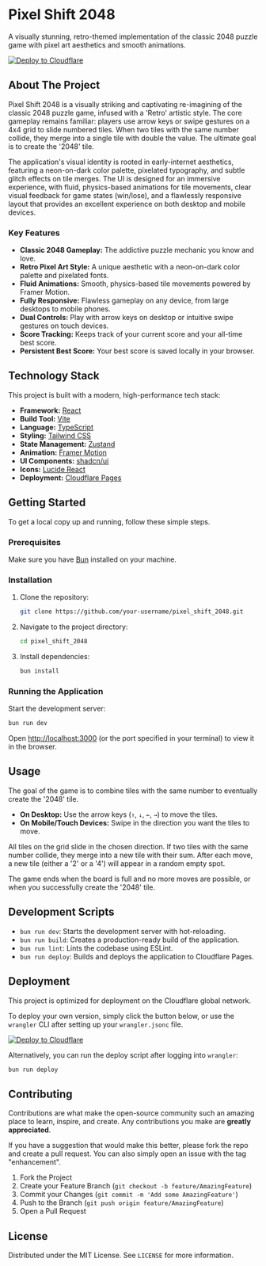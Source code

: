 # Pixel Shift 2048

A visually stunning, retro-themed implementation of the classic 2048 puzzle game with pixel art aesthetics and smooth animations.

[![Deploy to Cloudflare](https://deploy.workers.cloudflare.com/button)](https://deploy.workers.cloudflare.com/?url=https://github.com/AshishKumar4/2048)

## About The Project

Pixel Shift 2048 is a visually striking and captivating re-imagining of the classic 2048 puzzle game, infused with a 'Retro' artistic style. The core gameplay remains familiar: players use arrow keys or swipe gestures on a 4x4 grid to slide numbered tiles. When two tiles with the same number collide, they merge into a single tile with double the value. The ultimate goal is to create the '2048' tile.

The application's visual identity is rooted in early-internet aesthetics, featuring a neon-on-dark color palette, pixelated typography, and subtle glitch effects on tile merges. The UI is designed for an immersive experience, with fluid, physics-based animations for tile movements, clear visual feedback for game states (win/lose), and a flawlessly responsive layout that provides an excellent experience on both desktop and mobile devices.

### Key Features

*   **Classic 2048 Gameplay:** The addictive puzzle mechanic you know and love.
*   **Retro Pixel Art Style:** A unique aesthetic with a neon-on-dark color palette and pixelated fonts.
*   **Fluid Animations:** Smooth, physics-based tile movements powered by Framer Motion.
*   **Fully Responsive:** Flawless gameplay on any device, from large desktops to mobile phones.
*   **Dual Controls:** Play with arrow keys on desktop or intuitive swipe gestures on touch devices.
*   **Score Tracking:** Keeps track of your current score and your all-time best score.
*   **Persistent Best Score:** Your best score is saved locally in your browser.

## Technology Stack

This project is built with a modern, high-performance tech stack:

*   **Framework:** [React](https://reactjs.org/)
*   **Build Tool:** [Vite](https://vitejs.dev/)
*   **Language:** [TypeScript](https://www.typescriptlang.org/)
*   **Styling:** [Tailwind CSS](https://tailwindcss.com/)
*   **State Management:** [Zustand](https://zustand-demo.pmnd.rs/)
*   **Animation:** [Framer Motion](https://www.framer.com/motion/)
*   **UI Components:** [shadcn/ui](https://ui.shadcn.com/)
*   **Icons:** [Lucide React](https://lucide.dev/)
*   **Deployment:** [Cloudflare Pages](https://pages.cloudflare.com/)

## Getting Started

To get a local copy up and running, follow these simple steps.

### Prerequisites

Make sure you have [Bun](https://bun.sh/) installed on your machine.

### Installation

1.  Clone the repository:
    ```sh
    git clone https://github.com/your-username/pixel_shift_2048.git
    ```
2.  Navigate to the project directory:
    ```sh
    cd pixel_shift_2048
    ```
3.  Install dependencies:
    ```sh
    bun install
    ```

### Running the Application

Start the development server:

```sh
bun run dev
```

Open [http://localhost:3000](http://localhost:3000) (or the port specified in your terminal) to view it in the browser.

## Usage

The goal of the game is to combine tiles with the same number to eventually create the '2048' tile.

*   **On Desktop:** Use the arrow keys (`↑`, `↓`, `←`, `→`) to move the tiles.
*   **On Mobile/Touch Devices:** Swipe in the direction you want the tiles to move.

All tiles on the grid slide in the chosen direction. If two tiles with the same number collide, they merge into a new tile with their sum. After each move, a new tile (either a '2' or a '4') will appear in a random empty spot.

The game ends when the board is full and no more moves are possible, or when you successfully create the '2048' tile.

## Development Scripts

*   `bun run dev`: Starts the development server with hot-reloading.
*   `bun run build`: Creates a production-ready build of the application.
*   `bun run lint`: Lints the codebase using ESLint.
*   `bun run deploy`: Builds and deploys the application to Cloudflare Pages.

## Deployment

This project is optimized for deployment on the Cloudflare global network.

To deploy your own version, simply click the button below, or use the `wrangler` CLI after setting up your `wrangler.jsonc` file.

[![Deploy to Cloudflare](https://deploy.workers.cloudflare.com/button)](https://deploy.workers.cloudflare.com/?url=https://github.com/AshishKumar4/2048)

Alternatively, you can run the deploy script after logging into `wrangler`:

```sh
bun run deploy
```

## Contributing

Contributions are what make the open-source community such an amazing place to learn, inspire, and create. Any contributions you make are **greatly appreciated**.

If you have a suggestion that would make this better, please fork the repo and create a pull request. You can also simply open an issue with the tag "enhancement".

1.  Fork the Project
2.  Create your Feature Branch (`git checkout -b feature/AmazingFeature`)
3.  Commit your Changes (`git commit -m 'Add some AmazingFeature'`)
4.  Push to the Branch (`git push origin feature/AmazingFeature`)
5.  Open a Pull Request

## License

Distributed under the MIT License. See `LICENSE` for more information.